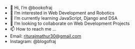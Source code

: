 - 👋 Hi, I’m @bookofraj
- 👀 I’m interested in Web Development and Robotics
- 🌱 I’m currently learning JavaScript, Django and DSA
- 💞️ I’m looking to collaborate on Web Development Projects
- 📫 How to reach me ...
- Email: riturajmathur30@gmail.com
- Instagram: @blogofraj
